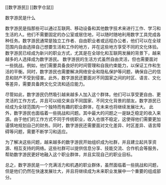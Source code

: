 [[数字游民]]
[[数字仓鼠]]

数字游民是什么

数字游民是指那些可以通过互联网、移动设备和其他数字技术来进行工作、学习和生活的人。他们不需要固定的办公室或居住地，可以随时随地利用数字工具完成各种任务。数字游民通常是独立工作者、自由职业者或远程办公者，他们可以在全球范围内自由选择自己想要生活和工作的地方，并在这些地方享受不同的文化体验。数字游民已经成为新兴的职业方式，尤其是在全球化和互联网发展的背景下，越来越多的人选择成为数字游民。 数字游民的生活方式虽然自由灵活，但也需要面对一些挑战。例如，他们需要具备良好的时间管理和自我约束能力，以保证工作和生活的平衡。同时，数字游民也需要解决网络安全和隐私保护等问题，确保自己的信息和财产不受到侵害。此外，数字游民还要面对不同国家之间的时区、语言、文化等差异，需要具备跨文化交流和适应能力。

尽管如此，数字游民仍然吸引越来越多人加入这个群体。他们可以享受更自由、更灵活的工作方式，并且可以结交来自不同国家、不同文化背景的朋友。数字游民已经成为全球范围内一个独特而有趣的职业群体，在未来也将继续发展壮大。 此外，数字游民也面临着一些挑战和问题。其中最大的问题之一是缺乏稳定的收入来源。由于他们的工作方式不同于传统职业，收入也很不稳定，这使得他们需要更加谨慎地规划自己的财务。同时，数字游民还需要面对文化差异、时区差异、语言障碍等问题，需要不断学习和适应。

为了解决这些问题，越来越多的数字游民开始组织成为社群，并且建立起共享资源、相互支持的网络。这些社群可以提供信息分享、技能交流、合作机会等服务，帮助数字游民更好地融入这个职业群体，并且实现自己的职业目标。

总之，数字游民是一个充满活力和机遇的职业群体，虽然面临着一些挑战和问题，但是他们仍然在快速发展壮大，并且将继续成为未来职业发展中一个重要的组成部分。